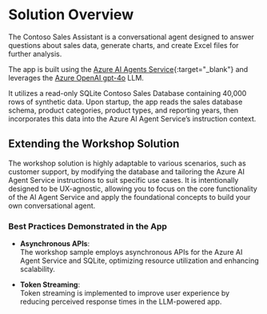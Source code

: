 # Solution Overview

The Contoso Sales Assistant is a conversational agent designed to answer questions about sales data, generate charts, and create Excel files for further analysis.

The app is built using the [Azure AI Agents Service](https://learn.microsoft.com/azure/ai-services/agents/){:target="_blank"} and leverages the [Azure OpenAI gpt-4o](https://learn.microsoft.com/azure/ai-services/openai/concepts/models?tabs=global-standard%2Cstandard-chat-completions) LLM.

It utilizes a read-only SQLite Contoso Sales Database containing 40,000 rows of synthetic data. Upon startup, the app reads the sales database schema, product categories, product types, and reporting years, then incorporates this data into the Azure AI Agent Service’s instruction context.

## Extending the Workshop Solution

The workshop solution is highly adaptable to various scenarios, such as customer support, by modifying the database and tailoring the Azure AI Agent Service instructions to suit specific use cases. It is intentionally designed to be UX-agnostic, allowing you to focus on the core functionality of the AI Agent Service and apply the foundational concepts to build your own conversational agent.

### Best Practices Demonstrated in the App

- **Asynchronous APIs**:  
  The workshop sample employs asynchronous APIs for the Azure AI Agent Service and SQLite, optimizing resource utilization and enhancing scalability.

- **Token Streaming**:  
  Token streaming is implemented to improve user experience by reducing perceived response times in the LLM-powered app.

<!-- ## Solution structure

//TODO include a description of the VS Code project

//TODO Screenshots - File Explorer on the left and down in white -->
